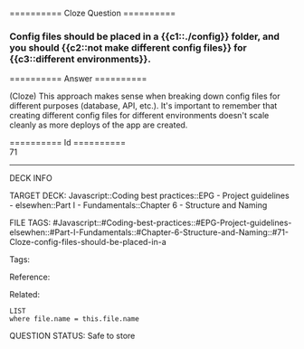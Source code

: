 ========== Cloze Question ==========

###  Config files should be placed in a {{c1::./config}} folder, and you should {{c2::not make different config files}} for {{c3::different environments}}.  

========== Answer ==========  

(Cloze) This approach makes sense when breaking down config files for different purposes (database, API, etc.). It's important to remember that creating different config files for different environments doesn't scale cleanly as more deploys of the app are created.

========== Id ==========  
71

---

DECK INFO

TARGET DECK: Javascript::Coding best practices::EPG - Project guidelines - elsewhen::Part I - Fundamentals::Chapter 6 - Structure and Naming

FILE TAGS: #Javascript::#Coding-best-practices::#EPG-Project-guidelines-elsewhen::#Part-I-Fundamentals::#Chapter-6-Structure-and-Naming::#71-Cloze-config-files-should-be-placed-in-a

Tags:

Reference:

Related:

```dataview
LIST
where file.name = this.file.name
```

QUESTION STATUS: Safe to store
